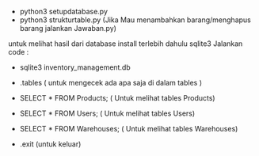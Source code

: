 - python3 setupdatabase.py
- python3 strukturtable.py
 (Jika Mau menambahkan barang/menghapus barang jalankan Jawaban.py)

untuk melihat hasil dari database
install terlebih dahulu sqlite3
 Jalankan code :  
- sqlite3 inventory_management.db
- .tables ( untuk mengecek ada apa saja di dalam tables )
- SELECT * FROM Products; ( Untuk melihat tables Products)
- SELECT * FROM Users; ( Untuk melihat tables Users)
- SELECT * FROM Warehouses; ( Untuk melihat tables Warehouses)

- .exit (untuk keluar)